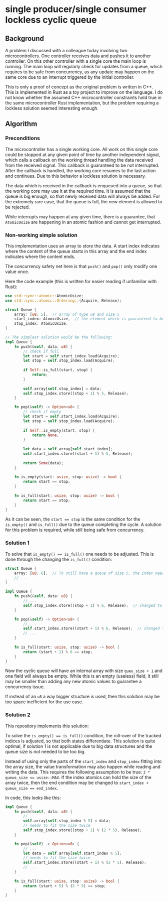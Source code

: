 # single producer/single consumer lockless cyclic queue

## Background

A problem I discussed with a colleague today involving two microcontrollers. One controller
receives data and pushes it to another controller. On this other controller with a single core
the main loop is running. The main loop will regularly check for updates from a queue, which
requires to be safe from concurrency, as any update may happen on the same core due to an
interrupt triggered by the initial controller.

This is only a proof of concept as the original problem is written in C++. This is implemented
in Rust as a toy project to improve on the language. I do not know whether the assumed C++
microcontroller constraints hold true in the same microcontroller Rust implementation, but the
problem requiring a lockless solution seemed interesting enough.

## Algorithm

### Preconditions

The microcontroller has a single working core. All work on this single core could be stopped
at any given point of time by another independent signal, which calls a callback on the
working thread handling the data received from the received signal. This callback is guaranteed
to be not interrupted. After the callback is handled, the working core resumes to the last
action and continues. Due to this behavior a lockless solution is necessary.

The data which is received in the callback is enqueued into a queue, so that the working
core may use it at the required time. It is assumed that the queue is big enough, so that
newly received data will always be added. For the extremely rare case, that the queue is full,
the new element is allowed to be rejected.

While interrupts may happen at any given time, there is a guarantee, that `AtomicUsize` are
happening in an atomic fashion and cannot get interrupted.

### Non-working simple solution

This implementation uses an array to store the data. A start index indicates where the content
of the queue starts in this array and the end index indicates where the content ends.

The concurrency safety net here is that `push()` and `pop()` only modify one value once.

Here the code example (this is written for easier reading if unfamiliar with Rust):

```rust
use std::sync::atomic::AtomicUsize;
use std::sync::atomic::Ordering::{Acquire, Release};

struct Queue {
    array: [u8; 5],  // array of type u8 and size 5
    start_index: AtomicUsize,  // the element which is guaranteed to be atomic
    stop_index: AtomicUsize,
}

// The simplest solution would be the following:
impl Queue {
    fn push(&self, data: u8) {
        // check if full
        let start = self.start_index.load(Acquire);
        let stop = self.stop_index.load(Acquire);
        
        if Self::is_full(start, stop) {
            return;
        }
        
        self.array[self.stop_index] = data;
        self.stop_index.store((stop + 1) % 5, Release);
    }

    fn pop(&self) -> Option<u8> {
        // check if empty
        let start = self.start_index.load(Acquire);
        let stop = self.stop_index.load(Acquire);
        
        if Self::is_empty(start, stop) {
            return None;
        }
        
        let data = self.array[self.start_index];
        self.start_index.store((start + 1) % 5, Release);
        
        return Some(data);
    }
    
    fn is_empty(start: usize, stop: usize) -> bool {
        return start == stop;
    }
    
    fn is_full(start: usize, stop: usize) -> bool {
        return start == stop;
    }
}
```

As it can be seen, the `start == stop` is the same condition for the `is_empty()` and
`is_full()` due to the queue completing the cycle. A solution for this problem is
required, while still being safe from concurrency.

### Solution 1

To solve that `is_empty() == is_full()` one needs to be adjusted. This is done through the
changing the `is_full()` condition:

```rust
struct Queue {
    array: [u8; 6],  // To still have a queue of size 5, the index needs to be increased
    // ...
}

impl Queue {
    fn push(&self, data: u8) {
        // ...
        self.stop_index.store((stop + 1) % 6, Release);  // changed to new array size
    }

    fn pop(&self) -> Option<u8> {
        // ...
        self.start_index.store((start + 1) % 6, Release);  // changed to new array size
        // ...
    }
    
    fn is_full(start: usize, stop: usize) -> bool {
        return (start + 1) % 6 == stop;
    }
}
```

Now the cyclic queue will have an internal array with size `queu_size + 1` and one field
will always be empty. While this is an empty (useless) field, it still may be smaller
than adding any new atomic values to guarantee a concurrency issue.

If instead of an `u8` a way bigger structure is used, then this solution may be too space
inefficient for the use case.

### Solution 2

This repository implements this solution:

To solve the `is_empty() == is_full()` condition, the roll-over of the tracked indices is
adjusted, so that both states differentiate. This solution is quite optimal, if solution 1
is not applicable due to big data structures and the queue size is not needed to be too big.

Instead of using only the parts of the `start_index` and `stop_index` fitting into the
array size, the value transformation may also happen while reading and writing the data.
This requires the following assumption to be true: `2 * queue_size <= usize::MAX`.
If the index atomics can hold the size of the array twice, then the end condition may be
changed to `start_index + queue_size == end_index`.

In code, this looks like this:

```rust
impl Queue {
    fn push(&self, data: u8) {
        // ...
        self.array[self.stop_index % 5] = data;
        // needs to fit the size twice
        self.stop_index.store((stop + 1) % (2 * 5), Release);
    }

    fn pop(&self) -> Option<u8> {
        // ...
        let data = self.array[self.start_index % 5];
        // needs to fit the size twice
        self.start_index.store((start + 1) % (2 * 5), Release);
        // ...
    }
    
    fn is_full(start: usize, stop: usize) -> bool {
        return (start + 5) % (2 * 5) == stop;
    }
}
```